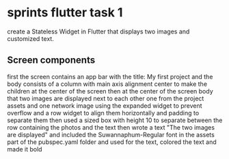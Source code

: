 # sprints flutter task 1

create a Stateless Widget in Flutter that displays two images and customized text.

## Screen components

first the screen contains an app bar with the title: My first project
and the body consists of a column with main axis alignment center to make the children at the center of the screen
then at the center of the screen body that two images are displayed next to each other 
one from the project assets and one network image
using the expanded widget to prevent overflow and a row widget to align them horizontally and padding to separate them
then used a sized box with height 10 to separate between the row containing the photos and the text
then wrote a text "The two images are displayed" and included the Suwannaphum-Regular font in the assets part of the pubspec.yaml folder
and used for the text, colored the text and made it bold